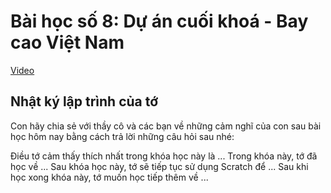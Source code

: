# Bài học số 8: Dự án cuối khoá - Bay cao Việt Nam

[Video](https://www.youtube.com/watch?v=ibi9r8Nk_XM)


## Nhật ký lập trình của tớ

Con hãy chia sẻ với thầy cô và các bạn về những cảm nghĩ của con sau bài học hôm nay bằng cách trả lời những câu hỏi sau nhé:

Điều tớ cảm thấy thích nhất trong khóa học này là ...
Trong khóa này, tớ đã học về ...
Sau khóa học này, tớ sẽ tiếp tục sử dụng Scratch để ...
Sau khi học xong khóa này, tớ muốn học tiếp thêm về ...
